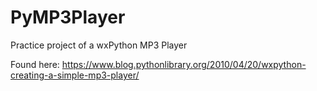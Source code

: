 # PyMP3Player
Practice project of a wxPython MP3 Player

Found here:
https://www.blog.pythonlibrary.org/2010/04/20/wxpython-creating-a-simple-mp3-player/